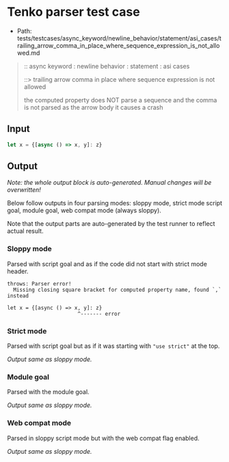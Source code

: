 # Tenko parser test case

- Path: tests/testcases/async_keyword/newline_behavior/statement/asi_cases/trailing_arrow_comma_in_place_where_sequence_expression_is_not_allowed.md

> :: async keyword : newline behavior : statement : asi cases
>
> ::> trailing arrow comma in place where sequence expression is not allowed
>
> the computed property does NOT parse a sequence and the comma is not parsed as the arrow body it causes a crash

## Input

`````js
let x = {[async () => x, y]: z}
`````

## Output

_Note: the whole output block is auto-generated. Manual changes will be overwritten!_

Below follow outputs in four parsing modes: sloppy mode, strict mode script goal, module goal, web compat mode (always sloppy).

Note that the output parts are auto-generated by the test runner to reflect actual result.

### Sloppy mode

Parsed with script goal and as if the code did not start with strict mode header.

`````
throws: Parser error!
  Missing closing square bracket for computed property name, found `,` instead

let x = {[async () => x, y]: z}
                       ^------- error
`````

### Strict mode

Parsed with script goal but as if it was starting with `"use strict"` at the top.

_Output same as sloppy mode._

### Module goal

Parsed with the module goal.

_Output same as sloppy mode._

### Web compat mode

Parsed in sloppy script mode but with the web compat flag enabled.

_Output same as sloppy mode._
